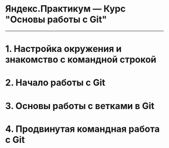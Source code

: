 # **Яндекс.Практикум** — Курс "Основы работы с Git"
---
# 1. Настройка окружения и знакомство с командной строкой
# 2. Начало работы с Git
# 3. Основы работы с ветками в Git
# 4. Продвинутая командная работа с Git